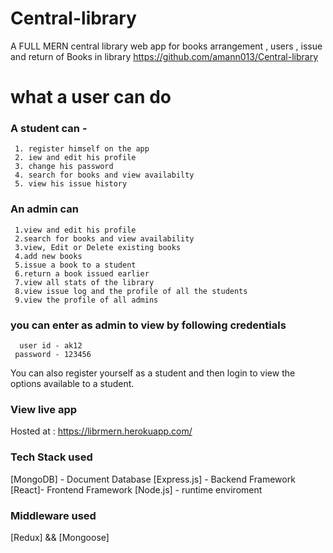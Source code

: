 # Central-library
A  FULL MERN central library web app for books arrangement , users , issue and return of Books in library 
https://github.com/amann013/Central-library
# what a user can do
### A student can -
     1. register himself on the app 
     2. iew and edit his profile 
     3. change his password  
     4. search for books and view availabilty  
     5. view his issue history
     
### An admin can
     1.view and edit his profile 
     2.search for books and view availability
     3.view, Edit or Delete existing books 
     4.add new books 
     5.issue a book to a student 
     6.return a book issued earlier 
     7.view all stats of the library 
     8.view issue log and the profile of all the students 
     9.view the profile of all admins
   
 ### you can enter as admin to view by following credentials
      user id - ak12
     password - 123456
     
  You can also register yourself as a student and then login to view the options available to a student.
 
 ### View live app
  Hosted at :  https://librmern.herokuapp.com/
 
 ### Tech Stack used
   [MongoDB] - Document Database
   [Express.js] - Backend Framework
   [React]- Frontend Framework
   [Node.js] - runtime enviroment
   
 ### Middleware used
   [Redux] && [Mongoose]
 
   
   
   
   
   
   
   
